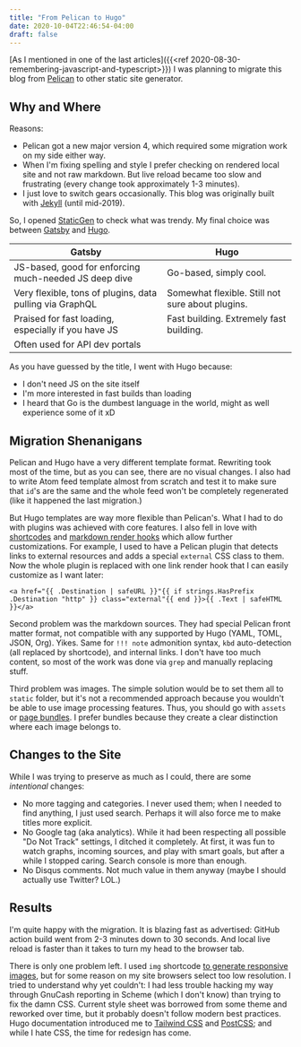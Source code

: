 ```yaml
---
title: "From Pelican to Hugo"
date: 2020-10-04T22:46:54-04:00
draft: false
---
```


[As I mentioned in one of the last articles]({{<ref 2020-08-30-remembering-javascript-and-typescript>}}) I was planning to migrate this blog from [Pelican](https://github.com/getpelican/pelican) to other static site generator.

## Why and Where

Reasons:

- Pelican got a new major version 4, which required some migration work on my side either way.
- When I'm fixing spelling and style I prefer checking on rendered local site and not raw markdown. But live reload became too slow and frustrating (every change took approximately 1-3 minutes). 
- I just love to switch gears occasionally. This blog was originally built with [Jekyll](https://jekyllrb.com/) (until mid-2019).

So, I opened [StaticGen](https://www.staticgen.com/) to check what was trendy. My final choice was between [Gatsby](https://www.gatsbyjs.com/) and [Hugo](https://gohugo.io/).

| Gatsby | Hugo |
| -- | -- |
| JS-based, good for enforcing much-needed JS deep dive | Go-based, simply cool. |
| Very flexible, tons of plugins, data pulling via GraphQL | Somewhat flexible. Still not sure about plugins. |
| Praised for fast loading, especially if you have JS | Fast building. Extremely fast building. |
| Often used for API dev portals | |

As you have guessed by the title, I went with Hugo because:

- I don't need JS on the site itself
- I'm more interested in fast builds than loading
- I heard that Go is the dumbest language in the world, might as well experience some of it xD

## Migration Shenanigans

Pelican and Hugo have a very different template format. Rewriting took most of the time, but as you can see, there are no visual changes. I also had to write Atom feed template almost from scratch and test it to make sure that `id`'s are the same and the whole feed won't be completely regenerated (like it happened the last migration.)

But Hugo templates are way more flexible than Pelican's. What I had to do with plugins was achieved with core features. I also fell in love with [shortcodes](https://gohugo.io/content-management/shortcodes/) and [markdown render hooks](https://gohugo.io/getting-started/configuration-markup/#markdown-render-hooks) which allow further customizations. For example, I used to have a Pelican plugin that detects links to external resources and adds a special `external` CSS class to them. Now the whole plugin is replaced with one link render hook that I can easily customize as I want later:

```go-html-template
<a href="{{ .Destination | safeURL }}"{{ if strings.HasPrefix .Destination "http" }} class="external"{{ end }}>{{ .Text | safeHTML }}</a>
```

Second problem was the markdown sources. They had special Pelican front matter format, not compatible with any supported by Hugo (YAML, TOML, JSON, Org). Yikes. Same for `!!! note` admonition syntax, `kbd` auto-detection (all replaced by shortcode), and internal links. I don't have too much content, so most of the work was done via `grep` and manually replacing stuff.

Third problem was images. The simple solution would be to set them all to `static` folder, but it's not a recommended approach because you wouldn't be able to use image processing features. Thus, you should go with `assets` or [page bundles](https://gohugo.io/content-management/page-bundles/). I prefer bundles because they create a clear distinction where each image belongs to. 


## Changes to the Site

While I was trying to preserve as much as I could, there are some _intentional_ changes:

- No more tagging and categories. I never used them; when I needed to find anything, I just used search. Perhaps it will also force me to make titles more explicit. 
- No Google tag (aka analytics). While it had been respecting all possible "Do Not Track" settings, I ditched it completely. At first, it was fun to watch graphs, incoming sources, and play with smart goals, but after a while I stopped caring. Search console is more than enough.
- No Disqus comments. Not much value in them anyway (maybe I should actually use Twitter? LOL.)

## Results

I'm quite happy with the migration. It is blazing fast as advertised: GitHub action build went from 2-3 minutes down to 30 seconds. And local live reload is faster than it takes to turn my head to the browser tab.

There is only one problem left. I used `img` shortcode [to generate responsive images](https://laurakalbag.com/processing-responsive-images-with-hugo/), but for some reason on my site browsers select too low resolution. I tried to understand why yet couldn't: I had less trouble hacking my way through GnuCash reporting in Scheme (which I don't know) than trying to fix the damn CSS. Current style sheet was borrowed from some theme and reworked over time, but it probably doesn't follow modern best practices. Hugo documentation introduced me to [Tailwind CSS](https://tailwindcss.com/) and [PostCSS](https://postcss.org/); and while I hate CSS, the time for redesign has come. 